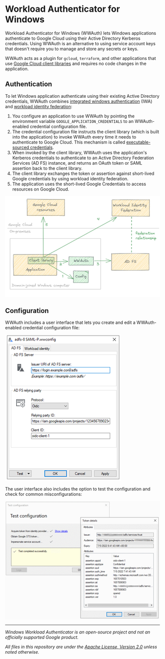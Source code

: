 # Workload Authenticator for Windows

Workload Authenticator for Windows (WWAuth) lets Windows applications authenticate to Google Cloud using their 
Active Directory Kerberos credentials. Using WWAuth is an alternative to using service account keys
that doesn't require you to manage and store any secrets or keys.


WWAuth acts as a plugin for `gcloud`, `terraform`, and other applications
that use [Google Cloud client libraries](https://cloud.google.com/apis/docs/cloud-client-libraries)
and requires no code changes in the application.

## Authentication

To let Windows application authenticate using their existing Active Directory credentials, WWAuth combines
[integrated windows authentication](https://docs.microsoft.com/en-us/aspnet/web-api/overview/security/integrated-windows-authentication)
(IWA) and [workload identity federation](https://cloud.google.com/iam/docs/workload-identity-federation):

1.  You configure an application to use WWAuth by pointing the environment variable
    `GOOGLE_APPLICATION_CREDENTIALS` to an WWAuth-enabled credential configuration file.
1.  The credential configuration file instructs the client library (which is built into the application) to 
    invoke WWAuth every time it needs to authenticate to Google Cloud. This mechanism is 
	called [executable-sourced credentials](https://google.aip.dev/auth/4117).
1.  When invoked by the client library, WWAuth uses the application's Kerberos credentials to authenticate to an
    Active Directory Federation Services (AD FS) instance, and returns an OAuth token
    or SAML assertion back to the client library.
1.  The client library exchanges the token or assertion against short-lived Google
    credentials by using workload identity federation.
1.  The application uses the short-lived Google Credentials to access resources
    on Google Cloud.

![Architecture](doc/images/architecture.png)

## Configuration

WWAuth includes a user interface that lets you create and edit a WWAuth-enabled credential 
configuration file:

![Configuration](doc/images/adfs-config.png)

The user interface also includes the option to test the configuration and check for common
misconfigurations:

![Configuration](doc/images/adfs-test.png)


--- 

_Windows Workload Authenticator is an open-source project and not an officially supported Google product._

_All files in this repository are under the
[Apache License, Version 2.0](LICENSE.txt) unless noted otherwise._
